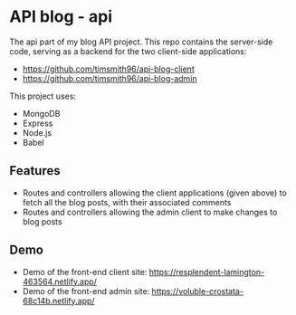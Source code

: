 
# API blog - api

The api part of my blog API project. This repo contains the server-side code, serving as a backend for the two client-side applications:
- https://github.com/timsmith96/api-blog-client
- https://github.com/timsmith96/api-blog-admin

This project uses:

- MongoDB
- Express
- Node.js
- Babel

## Features

- Routes and controllers allowing the client applications (given above) to fetch all the blog posts, with their associated comments
- Routes and controllers allowing the admin client to make changes to blog posts 

## Demo

- Demo of the front-end client site: https://resplendent-lamington-463564.netlify.app/
- Demo of the front-end admin site: https://voluble-crostata-68c14b.netlify.app/
